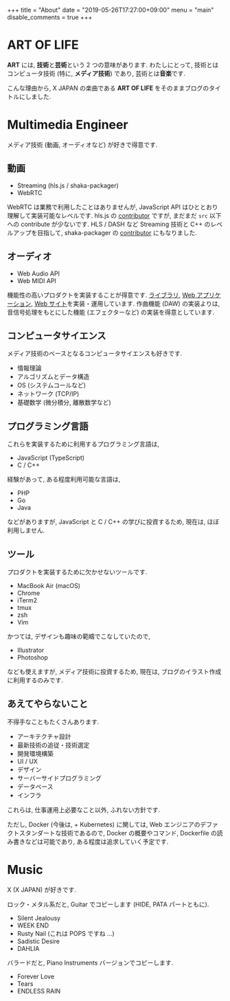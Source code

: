+++
title = "About"
date = "2019-05-26T17:27:00+09:00"
menu = "main"
disable_comments = true
+++

# ART OF LIFE

<b>ART</b> には, <b>技術</b>と<b>芸術</b>という 2 つの意味があります.
わたしにとって, 技術とはコンピュータ技術 (特に, <b>メディア技術</b>) であり, 芸術とは<b>音楽</b>です.

こんな理由から, X JAPAN の楽曲である <b>ART OF LIFE</b> をそのままブログのタイトルにしました.

# Multimedia Engineer

メディア技術 (動画, オーディオなど) が好きで得意です.

## 動画

- Streaming (hls.js / shaka-packager)
- WebRTC

WebRTC は業務で利用したことはありませんが, JavaScript API はひととおり理解して実装可能なレベルです. hls.js の [contributor](https://github.com/video-dev/hls.js/graphs/contributors) ですが, まだまだ `src` 以下への contribute が少ないです. HLS / DASH など Streaming 技術と C++ のレベルアップを目指して, shaka-packager の [contributor](https://github.com/google/shaka-packager/graphs/contributors) にもなりました.

## オーディオ

- Web Audio API
- Web MIDI API

機能性の高いプロダクトを実装することが得意です.
[ライブラリ](https://xsound.jp/), [Web アプリケーション](https://xsound.app/), [Web サイト](https://web-sounder.net/)を実装・運用しています. 作曲機能 (DAW) の実装よりは, 音信号処理をもとにした機能 (エフェクターなど) の実装を得意としています.

## コンピュータサイエンス

メディア技術のベースとなるコンピュータサイエンスも好きです.

- 情報理論
- アルゴリズムとデータ構造
- OS (システムコールなど)
- ネットワーク (TCP/IP)
- 基礎数学 (微分積分, 離散数学など)

## プログラミング言語

これらを実装するために利用するプログラミング言語は,

- JavaScript (TypeScript)
- C / C++

経験があって, ある程度利用可能な言語は,

- PHP
- Go
- Java

などがありますが, JavaScript と C / C++ の学びに投資するため, 現在は, ほぼ利用しません.

## ツール

プロダクトを実装するために欠かせないツールです.

- MacBook Air (macOS)
- Chrome
- iTerm2
- tmux
- zsh
- Vim

かつては, デザインも趣味の範疇でこなしていたので,

- Illustrator
- Photoshop

なども使えますが, メディア技術に投資するため, 現在は, ブログのイラスト作成に利用するのみです.

## あえてやらないこと

不得手なこともたくさんあります.

- アーキテクチャ設計
- 最新技術の追従・技術選定
- 開発環境構築
- UI / UX
- デザイン
- サーバーサイドプログラミング
- データベース
- インフラ

これらは, 仕事運用上必要なこと以外, ふれない方針です.

ただし, Docker (今後は, + Kubernetes) に関しては, Web エンジニアのデファクトスタンダートな技術であるので, Docker の概要やコマンド, Dockerfile の読み書きなどは可能であり, ある程度は追求していく予定です.

# Music

X (X JAPAN) が好きです.

ロック・メタル系だと, Guitar でコピーします (HIDE, PATA パートともに).

- Silent Jealousy
- WEEK END
- Rusty Nail (これは POPS ですね ...)
- Sadistic Desire
- DAHLIA

バラードだと, Piano Instruments バージョンでコピーします.

- Forever Love
- Tears
- ENDLESS RAIN
